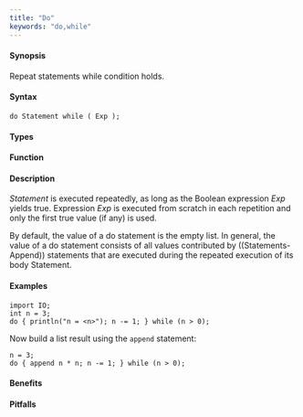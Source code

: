 ```yaml
---
title: "Do"
keywords: "do,while"
---
```


#### Synopsis

Repeat statements while condition holds.

#### Syntax

`do Statement while ( Exp );`

#### Types

#### Function

#### Description

_Statement_ is executed repeatedly, as long as the Boolean expression _Exp_ yields true. 
Expression _Exp_ is executed from scratch in each repetition and only the first true value (if any) is used.

By default, the value of a do statement is the empty list. 
In general, the value of a do statement consists of all values contributed by ((Statements-Append)) statements 
that are executed during the repeated execution of its body Statement.

#### Examples

```rascal-shell
import IO;
int n = 3;
do { println("n = <n>"); n -= 1; } while (n > 0);
```
Now build a list result using the `append` statement:
```rascal-shell,continue
n = 3;
do { append n * n; n -= 1; } while (n > 0);
```

#### Benefits

#### Pitfalls

